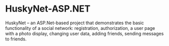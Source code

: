 # HuskyNet-ASP.NET

HuskyNet – an ASP.Net-based project that demonstrates the basic
functionality of a social network: registration, authorization, a user page
with a photo display, changing user data, adding friends, sending
messages to friends.
